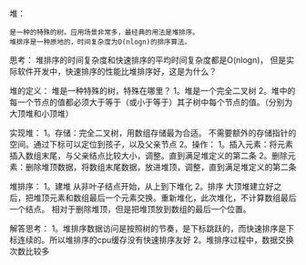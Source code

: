 堆：

    是一种的特殊的树。应用场景非常多，最经典的用法是堆排序。
    堆排序是一种原地的，时间复杂度为O(nlogn)的排序算法。
    
思考：
      堆排序的时间复杂度和快速排序的平均时间复杂度都是O(nlogn)，
      但是实际软件开发中，快速排序的性能比堆排序好，这是为什么？

堆的定义：
      堆是一种特殊的树，特殊在哪里？
      1。堆是一个完全二叉树
      2。堆中的每一个节点的值都必须大于等于（或小于等于）其子树中每个节点的值。（分别为大顶堆和小顶堆）
      
实现堆：
    1。存储：完全二叉树，用数组存储最为合适。 不需要额外的存储指针的空间。通过下标可以定位到孩子，以及父亲节点
    2。操作：
            1。插入元素：将元素插入数组末尾，与父亲结点比较大小，调整。直到满足堆定义的第二条
            2。删除元素：删除堆顶数据，将数组末尾数据，放进堆顶，调整，直到满足堆定义的第二条
            
堆排序：
    1。建堆
        从非叶子结点开始，从上到下堆化
    2。排序
        大顶堆建立好之后，把堆顶元素和数组最后一个元素交换。重新堆化，此次堆化，不计算数组最后一个结点。
        相对于删除堆顶，但是把堆顶放到数组的最后一个位置。
        
解答思考：
    1。堆排序数据访问是按照树的节奏，是下标跳跃的，而快速排序是下标连续的。所以堆排序的cpu缓存没有快速排序友好
    2。堆排序过程中，数据交换次数比较多
    